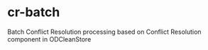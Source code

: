 cr-batch
========

Batch Conflict Resolution processing based on Conflict Resolution component in ODCleanStore